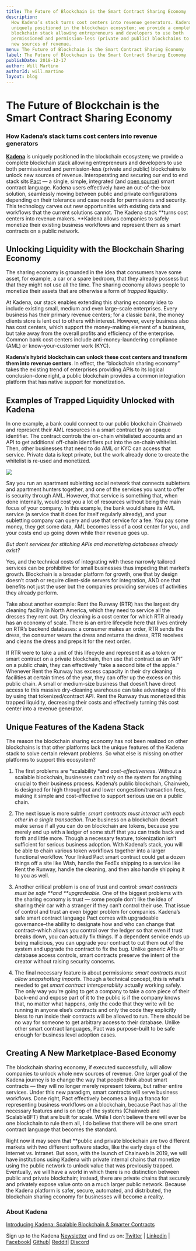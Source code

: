 ```yaml
---
title: The Future of Blockchain is the Smart Contract Sharing Economy
description:
  How Kadena’s stack turns cost centers into revenue generators. Kadena is
  uniquely positioned in the blockchain ecosystem; we provide a complete
  blockchain stack allowing entrepreneurs and developers to use both
  permissioned and permission-less (private and public) blockchains to unlock
  new sources of revenue.
menu: The Future of Blockchain is the Smart Contract Sharing Economy
label: The Future of Blockchain is the Smart Contract Sharing Economy
publishDate: 2018-12-17
author: Will Martino
authorId: will.martino
layout: blog
---
```


# The Future of Blockchain is the Smart Contract Sharing Economy

### How Kadena’s stack turns cost centers into revenue generators

**[Kadena](http://kadena.io)** is uniquely positioned in the blockchain
ecosystem; we provide a complete blockchain stack allowing entrepreneurs and
developers to use both permissioned and permission-less (private and public)
blockchains to unlock new sources of revenue. Interoperating and securing our
end to end stack sits [Pact](http://pact.kadena.io) — a single, simple,
integrated (and [open source](https://github.com/kadena-io/pact)) smart contract
language. Kadena users effectively have an out-of-the-box solution, seamlessly
moving between public and private configurations depending on their tolerance
and case needs for permissions and security. This technology carves out new
opportunities with existing data and workflows that the current solutions
cannot. The Kadena stack **turns cost centers into revenue makers. **Kadena
allows companies to safely monetize their existing business workflows and
represent them as smart contracts on a public network.

## Unlocking Liquidity with the Blockchain Sharing Economy

The sharing economy is grounded in the idea that consumers have some asset, for
example, a car or a spare bedroom, that they already possess but that they might
not use all the time. The sharing economy allows people to monetize their assets
that are otherwise a form of _trapped liquidity_.

At Kadena, our stack enables extending this sharing economy idea to include
existing small, medium and even large-scale enterprises. Every business has
their primary revenue centers; for a classic bank, the money clients store is
lent out to others with interest. However, every business also has cost centers,
which support the money-making element of a business, but take away from the
overall profits and efficiency of the enterprise. Common bank cost centers
include anti-money-laundering compliance (AML) or know-your-customer work (KYC).

**Kadena’s hybrid blockchain can unlock these cost centers and transform them
into revenue centers**. In effect, the “blockchain sharing economy” takes the
existing trend of enterprises providing APIs to its logical conclusion–done
right, a public blockchain provides a common integration platform that has
native support for monetization.

## Examples of Trapped Liquidity Unlocked with Kadena

In one example, a bank could connect to our public blockchain Chainweb and
represent their AML resources in a smart contract by an opaque identifier. The
contract controls the on-chain whitelisted accounts and an API to get additional
off-chain identifiers put into the on-chain whitelist. Then, other businesses
that need to do AML or KYC can access that service. Private data is kept
private, but the work already done to create the whitelist is re-used and
monetized.

![](/assets/blog/0_5x-g2hX7abU0KSdu.png)

Say you run an apartment subletting social network that connects subletters and
apartment hunters together, and one of the services you want to offer is
security through AML. However, that service is something that, when done
internally, would cost you a lot of resources without being the main focus of
your company. In this example, the bank would share its AML service (a service
that it does for itself regularly already), and your subletting company can
query and use that service for a fee. You pay some money, they get some data,
AML becomes less of a cost center for you, and your costs end up going down
while their revenue goes up.

_But don’t services for stitching APIs and monetizing databases already exist?_

Yes, and the technical costs of integrating with these narrowly tailored
services can be prohibitive for small businesses thus impeding that market’s
growth. Blockchain is a broader platform for growth, one that by design doesn’t
crash or require client-side servers for integration, AND one that benefits not
just the user but the companies providing services of activities they already
perform.

Take about another example: Rent the Runway (RTR) has the largest dry cleaning
facility in North America, which they need to service all the dresses they rent
out. Dry cleaning is a cost center for which RTR already has an economy of
scale. There is an entire lifecycle here that lives entirely on RTR’s backend
databases: a consumer makes an order, RTR sends the dress, the consumer wears
the dress and returns the dress, RTR receives and cleans the dress and preps it
for the next order.

If RTR were to take a unit of this lifecycle and represent it as a token or
smart contract on a private blockchain, then use that contract as an “API” on a
public chain, they can effectively “take a second bite of the apple.” Whenever
Rent the Runway has excess capacity in their dry cleaning facilities at certain
times of the year, they can offer up the excess on this public chain. A small or
medium-size business that doesn’t have direct access to this massive
dry-cleaning warehouse can take advantage of this by using that
tokenized/contract API. Rent the Runway thus monetized this trapped liquidity,
decreasing their costs and effectively turning this cost center into a revenue
generator.

## Unique Features of the Kadena Stack

The reason the blockchain sharing economy has not been realized on other
blockchains is that other platforms lack the unique features of the Kadena stack
to solve certain relevant problems. So what else is missing on other platforms
to support this ecosystem?

1.  The first problems are *scalability *and _cost-effectiveness_. Without a
    scalable blockchain, businesses can’t rely on the system for anything
    crucial to their business process. Kadena’s public blockchain, Chainweb, is
    designed for high throughput and lower congestion/transaction fees, making
    it simple and cost-effective to support serious use on a public chain.

2.  The next issue is more subtle: _smart contracts must interact with each
    other in a single transaction_. True business on a blockchain doesn’t make
    sense if all you can do on blockchain are tokens, because you merely end up
    with a ledger of some stuff that you can trade back and forth and little
    more. Though a necessary feature, tokenization isn’t sufficient for serious
    business adoption. With Kadena’s stack, you will be able to chain various
    token workflows together into a larger functional workflow. Your linked Pact
    smart contract could get a dozen things off a site like Wish, handle the
    FedEx shipping to a service like Rent the Runway, handle the cleaning, and
    then also handle shipping it to you as well.

3.  Another critical problem is one of trust and control: _smart contracts must
    be safe **and **upgradeable._ One of the biggest problems with the sharing
    economy is trust — some people don’t like the idea of sharing their car with
    a stranger if they can’t control their use. That issue of control and trust
    an even bigger problem for companies. Kadena’s safe smart contract language
    Pact comes with upgradeable governance–the ability to designate how and who
    can change that contract–which allows you control over the ledger so that
    even if trust breaks down, you can actually fix things. If a dependent
    service ends up being malicious, you can upgrade your contract to cut them
    out of the system and upgrade the contract to fix the bug. Unlike generic
    APIs or database access controls, smart contracts preserve the intent of the
    creator without raising security concerns.

4.  The final necessary feature is about permissions: _smart contracts must
    allow snapshotting imports_. Though a technical concept, this is what’s
    needed to get _smart contract interoperability_ actually working safely. The
    only way you’re going to get a company to take a core piece of their
    back-end and expose part of it to the public is if the company knows that,
    no matter what happens, only the code that they write will be running in
    anyone else’s contracts and only the code they explicitly bless to run
    inside their contracts will be allowed to run. There should be no way for
    someone to get arbitrary access to their database. Unlike other smart
    contract languages, Pact was purpose-built to be safe enough for business
    level adoption cases.

## Creating A New Marketplace-Based Economy

The blockchain sharing economy, if executed successfully, will allow companies
to unlock whole new sources of revenue. One larger goal of the Kadena journey is
to change the way that people think about smart contracts — they will no longer
merely represent tokens, but rather entire services. Under this new paradigm,
smart contracts will serve business workflows. Done right, Pact effectively
becomes a lingua franca for representing business workflows on a blockchain,
because Pact has all the necessary features and is on top of the systems
(Chainweb and ScalableBFT) that are built for scale. While I don’t believe there
will ever be one blockchain to rule them all, I do believe that there will be
one smart contract language that becomes the standard.

Right now it may seem that \*\*public and private blockchain are two different
markets with two different software stacks, like the early days of the Internet
vs. Intranet. But soon, with the launch of Chainweb in 2019, we will have
institutions using Kadena with private internal chains that monetize using the
public network to unlock value that was previously trapped. Eventually, we will
have a world in which there is no distinction between public and private
blockchain; instead, there are private chains that securely and privately expose
value onto on a much larger public network. Because the Kadena platform is
safer, secure, automated, and distributed, the blockchain sharing economy for
businesses will become a reality.

### About Kadena

[Introducing Kadena: Scalable Blockchain & Smarter Contracts](https://www.youtube.com/watch?v=83g2Uzp7lVs)

Sign up to the Kadena [Newsletter](http://eepurl.com/gdsoHj) and find us on:
[Twitter](http://twitter.com/kadena_io) |
[Linkedin](https://www.linkedin.com/company/kadena-llc/) |
[Facebook](https://www.facebook.com/KadenaBlockchain/)|
[Github](https://github.com/kadena-io)| [Reddit](http://reddit.com/r/kadena)|
[Discord](https://discord.gg/bsUcWmX)
